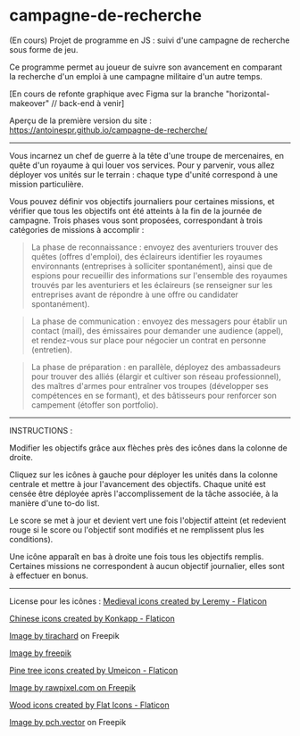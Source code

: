 # campagne-de-recherche
(En cours) Projet de programme en JS : suivi d'une campagne de recherche sous forme de jeu.

Ce programme permet au joueur de suivre son avancement en comparant la recherche d'un emploi à une campagne militaire d'un autre temps.

[En cours de refonte graphique avec Figma sur la branche "horizontal-makeover" // back-end à venir]

Aperçu de la première version du site : https://antoinespr.github.io/campagne-de-recherche/

---------------------------

Vous incarnez un chef de guerre à la tête d'une troupe de mercenaires, en quête d'un royaume à qui louer vos services. Pour y parvenir, vous allez déployer vos unités sur le terrain : chaque type d'unité correspond à une mission particulière. 

Vous pouvez définir vos objectifs journaliers pour certaines missions, et vérifier que tous les objectifs ont été atteints à la fin de la journée de campagne. Trois phases vous sont proposées, correspondant à trois catégories de missions à accomplir :

> La phase de reconnaissance : envoyez des aventuriers trouver des quêtes (offres d'emploi), des éclaireurs identifier les royaumes environnants (entreprises à solliciter spontanément), ainsi que de espions pour recueillir des informations sur l'ensemble des royaumes trouvés par les aventuriers et les éclaireurs (se renseigner sur les entreprises avant de répondre à une offre ou candidater spontanément).

> La phase de communication : envoyez des messagers pour établir un contact (mail), des émissaires pour demander une audience (appel), et rendez-vous sur place pour négocier un contrat en personne (entretien).

> La phase de préparation : en parallèle, déployez des ambassadeurs pour trouver des alliés (élargir et cultiver son réseau professionnel), des maîtres d'armes pour entraîner vos troupes (développer ses compétences en se formant), et des bâtisseurs pour renforcer son campement (étoffer son portfolio).

---------------------------

INSTRUCTIONS : 

Modifier les objectifs grâce aux flèches près des icônes dans la colonne de droite.

Cliquez sur les icônes à gauche pour déployer les unités dans la colonne centrale et mettre à jour l'avancement des objectifs. Chaque unité est censée être déployée après l'accomplissement de la tâche associée, à la manière d'une to-do list.

Le score se met à jour et devient vert une fois l'objectif atteint (et redevient rouge si le score ou l'objectif sont modifiés et ne remplissent plus les conditions).

Une icône apparaît en bas à droite une fois tous les objectifs remplis. Certaines missions ne correspondent à aucun objectif journalier, elles sont à effectuer en bonus.

---------------------------

License pour les icônes : 
<a href="https://www.flaticon.com/free-icons/medieval" title="medieval icons">Medieval icons created by Leremy - Flaticon</a>

<a href="https://www.flaticon.com/free-icons/chinese" title="chinese icons">Chinese icons created by Konkapp - Flaticon</a>

<a href="https://www.freepik.com/free-photo/sunshine-clouds-sky-during-morning-background-blue-white-pastel-heaven-soft-focus-lens-flare-sunlight-abstract-blurred-cyan-gradient-peaceful-nature-open-view-out-windows-beautiful-summer-spring_1284995.htm#query=sky%20background&position=0&from_view=keyword&track=ais&uuid=a6da236f-fdfe-4b67-9a33-12bb87bb7189">Image by tirachard</a> on Freepik

<a href="https://www.freepik.com/free-photo/top-view-textile_12063129.htm#fromView=search&page=1&position=23&uuid=6f8a89d5-ace3-4ec1-98b8-da282c2869c6">Image by freepik</a>

<a href="https://www.flaticon.com/free-icons/pine-tree" title="pine tree icons">Pine tree icons created by Umeicon - Flaticon</a>

<a href="https://www.freepik.com/free-photo/brown-wooden-flooring_4246371.htm#fromView=search&page=1&position=5&uuid=836aa3db-c480-4161-b861-397771ff1c34">Image by rawpixel.com on Freepik</a>

<a href="https://www.flaticon.com/free-icons/wood" title="wood icons">Wood icons created by Flat Icons - Flaticon</a>

<a href="https://www.freepik.com/free-vector/cartoon-set-wooden-signboards_7416537.htm#query=wooden%20board&position=3&from_view=keyword&track=ais&uuid=64444b34-9a16-4bfe-92fc-41ea69e150c0">Image by pch.vector</a> on Freepik

